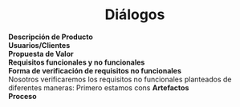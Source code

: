 ﻿<center><h1>Diálogos</h1></center>

**Descripción de Producto**<br>
**Usuarios/Clientes**<br>
**Propuesta de Valor**<br>
**Requisitos funcionales y no funcionales**<br>
**Forma de verificación de requisitos no funcionales**<br> Nosotros verificaremos los requisitos no funcionales planteados de diferentes maneras: Primero estamos cons
**Artefactos**<br>
**Proceso**<br>
<!--stackedit_data:
eyJoaXN0b3J5IjpbNDkwNDM1NzEzLDE2NDg1NjQ0NzMsODk2ND
Q4MjIyXX0=
-->